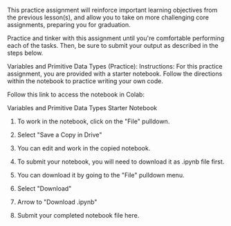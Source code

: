 This practice assignment will reinforce important learning objectives from the previous lesson(s), and allow you to take on more challenging core assignments, preparing you for graduation.

Practice and tinker with this assignment until you're comfortable performing each of the tasks. Then, be sure to submit your output as described in the steps below.

Variables and Primitive Data Types (Practice):
Instructions:
For this practice assignment, you are provided with a starter notebook. Follow the directions within the notebook to practice writing your own code.

Follow this link to access the notebook in Colab:

Variables and Primitive Data Types Starter Notebook

1. To work in the notebook, click on the "File" pulldown.

2. Select "Save a Copy in Drive"

3. You can edit and work in the copied notebook.

4. To submit your notebook, you will need to download it as .ipynb file first.

5. You can download it by going to the "File" pulldown menu.

6. Select "Download"

7. Arrow to "Download .ipynb"

8. Submit your completed notebook file here.
